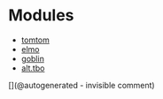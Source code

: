 
# Modules

* [tomtom](/retired/tomtom/)
* [elmo](/elmo/)
* [goblin](/goblin/)
* [alt.tbo](/retired/alt.tbo/)


[](@autogenerated - invisible comment)